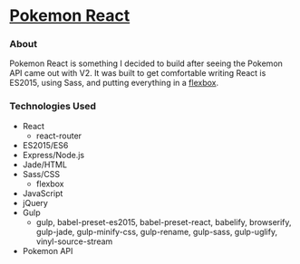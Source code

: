 # [Pokemon React](http://codepen.io/thomasvaeth/full/obJZqb/)
### About
Pokemon React is something I decided to build after seeing the Pokemon API came out with V2. It was built to get comfortable writing React is ES2015, using Sass, and putting everything in a [flexbox](http://flexboxfroggy.com/).

### Technologies Used
* React
  - react-router
* ES2015/ES6
* Express/Node.js
* Jade/HTML
* Sass/CSS
  - flexbox
* JavaScript
* jQuery
* Gulp
  - gulp, babel-preset-es2015, babel-preset-react, babelify, browserify, gulp-jade, gulp-minify-css, gulp-rename, gulp-sass, gulp-uglify, vinyl-source-stream
* Pokemon API
